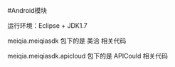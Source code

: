 #Android模块

运行环境：Eclipse + JDK1.7

meiqia.meiqiasdk 包下的是 美洽 相关代码

meiqia.meiqiasdk.apicloud 包下的是 APICould 相关代码

